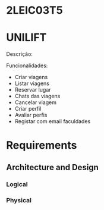 # 2LEIC03T5

# UNILIFT


Descrição:



Funcionalidades:

* Criar viagens
* Listar viagens
* Reservar lugar
* Chats das viagens
* Cancelar viagem
* Criar perfil 
* Avaliar perfis
* Registar com email faculdades

# Requirements

<Domain Model and Descritive text>

## Architecture and Design 

### Logical

### Physical
